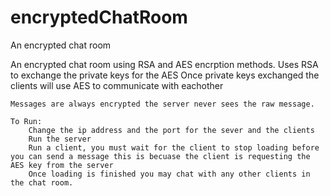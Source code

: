 # encryptedChatRoom
An encrypted chat room 

An encrypted chat room using RSA and AES encrption methods.
    Uses RSA to exchange the private keys for the AES
    Once private keys exchanged the clients will use AES to communicate with eachother

    Messages are always encrypted the server never sees the raw message.

    To Run:
        Change the ip address and the port for the sever and the clients
        Run the server
        Run a client, you must wait for the client to stop loading before you can send a message this is becuase the client is requesting the AES key from the server
        Once loading is finished you may chat with any other clients in the chat room.
